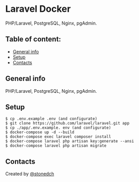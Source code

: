 # Laravel Docker

PHP/Laravel, PostgreSQL, Nginx, pgAdmin.

## Table of content:

- [General info](#general-info)
- [Setup](#setup)
- [Contacts](#contacts)

## General info

PHP/Laravel, PostgreSQL, Nginx, pgAdmin.

## Setup

```console
$ cp .env.example .env (and configurate)
$ git clone https://github.com/laravel/laravel.git app
$ cp ./app/.env.example. env (and configurate)
$ docker-compose up -d --build
$ docker-compose exec laravel composer install
$ docker-compose laravel php artisan key:generate --ansi
$ docker-compose laravel php artisan migrate
```

## Contacts

Created by [@stonedch](https://github.com/stonedch)
